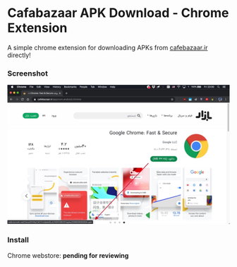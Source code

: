 # Cafabazaar APK Download - Chrome Extension
A simple chrome extension for downloading APKs from [cafebazaar.ir](https://cafebazaar.ir) directly!

### Screenshot

![screenshot](.screenshots/1.jpg)

### Install

Chrome webstore: **pending for reviewing**
